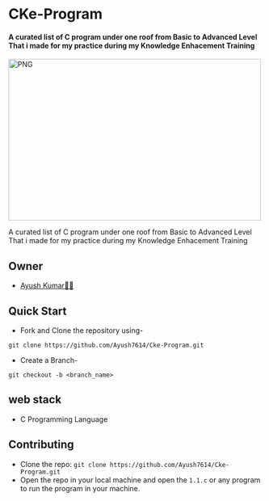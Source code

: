 # CKe-Program

#### A curated list of C program under one roof from Basic to Advanced Level That i made for my practice during my Knowledge Enhacement Training 

<img align="center" alt="PNG" src="https://github.com/Ayush7614/Cke-Program/blob/main/c-programming-course.png?raw=true" width="500" height="320" />

A curated list of C program under one roof from Basic to Advanced Level That i made for my practice during my Knowledge Enhacement Training 


## Owner

* [Ayush Kumar👨‍💻](https://github.com/Ayush7614)


## Quick Start

- Fork and Clone the repository using-
```
git clone https://github.com/Ayush7614/Cke-Program.git
```
- Create a Branch- 
```
git checkout -b <branch_name>
```
## web stack

- C Programming Language

## Contributing
* Clone the repo: `git clone https://github.com/Ayush7614/Cke-Program.git`
* Open the repo in your local machine and open the `1.1.c` or any program to run the program in your machine.</br> </br>

